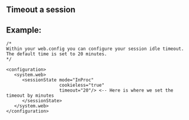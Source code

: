 Timeout a session
-------

## Example:

	/*
	Within your web.config you can configure your session idle timeout.
	The default time is set to 20 minutes.
	*/
		
	<configuration>
	   <system.web>
		  <sessionState mode="InProc"
						cookieless="true"
						timeout="20"/> <-- Here is where we set the timeout by minutes
		  </sessionState>
	   </system.web>
	</configuration>